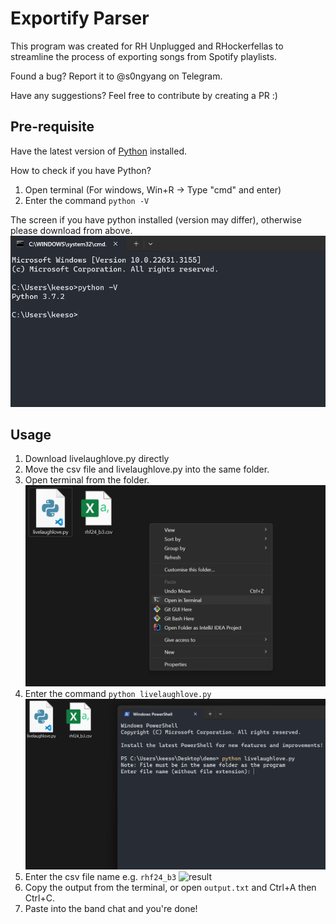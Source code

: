 # Exportify Parser

This program was created for RH Unplugged and RHockerfellas to streamline the process of exporting songs from Spotify playlists.

Found a bug? Report it to @s0ngyang on Telegram.

Have any suggestions? Feel free to contribute by creating a PR :)

## Pre-requisite

Have the latest version of [Python] installed.

[python]: https://www.python.org/downloads/

How to check if you have Python?

1. Open terminal (For windows, Win+R -> Type "cmd" and enter)
2. Enter the command `python -V`

The screen if you have python installed (version may differ), otherwise please download from above.
![python version](screenshots/pythonVersion.png)

## Usage

1. Download livelaughlove.py directly
2. Move the csv file and livelaughlove.py into the same folder.
3. Open terminal from the folder.
   ![open terminal](screenshots/openTerminal.png)
4. Enter the command `python livelaughlove.py`
   ![enter command](screenshots/enterCommand.png)
5. Enter the csv file name e.g. `rhf24_b3`
   ![result](screenshots/reuslt.png)
6. Copy the output from the terminal, or open `output.txt` and Ctrl+A then Ctrl+C.
7. Paste into the band chat and you're done!
